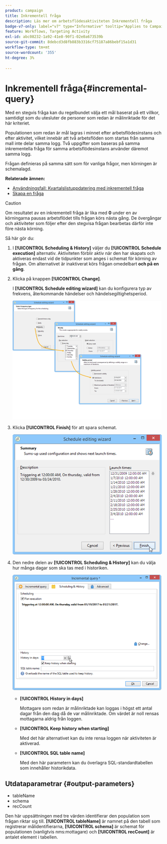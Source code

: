 ```yaml
---
product: campaign
title: Inkrementell fråga
description: Läs mer om arbetsflödesaktiviteten Inkrementell fråga
badge-v7-only: label="v7" type="Informative" tooltip="Applies to Campaign Classic v7 only"
feature: Workflows, Targeting Activity
exl-id: abc08232-1a92-41e8-90f1-02e0a673539b
source-git-commit: 8debcd3d8fb883b3316cf75187a86bebf15a1d31
workflow-type: tm+mt
source-wordcount: '355'
ht-degree: 3%

---
```


# Inkrementell fråga{#incremental-query}



Med en stegvis fråga kan du regelbundet välja ett mål baserat på ett villkor, samtidigt som du utesluter de personer som redan är målinriktade för det här kriteriet.

Populationen som redan är mål lagras i minnet efter arbetsflödesinstans och efter aktivitet, vilket innebär att två arbetsflöden som startas från samma mall inte delar samma logg. Två uppgifter som baseras på samma inkrementella fråga för samma arbetsflödesinstans använder däremot samma logg.

Frågan definieras på samma sätt som för vanliga frågor, men körningen är schemalagd.

**Relaterade ämnen:**

* [Användningsfall: Kvartalslistuppdatering med inkrementell fråga](quarterly-list-update.md)
* [Skapa en fråga](query.md#creating-a-query)

>[!CAUTION]
>
>Om resultatet av en inkrementell fråga är lika med **0** under en av körningarna pausas arbetsflödet tills frågan körs nästa gång. De övergångar och aktiviteter som följer efter den stegvisa frågan bearbetas därför inte före nästa körning.

Så här gör du:

1. I **[!UICONTROL Scheduling & History]** väljer du **[!UICONTROL Schedule execution]** alternativ. Aktiviteten förblir aktiv när den har skapats och aktiveras endast vid de tidpunkter som anges i schemat för körning av frågan. Om alternativet är inaktiverat körs frågan omedelbart **och på en gång**.
1. Klicka på knappen **[!UICONTROL Change]**.

   I **[!UICONTROL Schedule editing wizard]** kan du konfigurera typ av frekvens, återkommande händelser och händelsegiltighetsperiod.

   ![](assets/s_user_segmentation_wizard_11.png)

1. Klicka **[!UICONTROL Finish]** för att spara schemat.

   ![](assets/s_user_segmentation_wizard_valid.png)

1. Den nedre delen av **[!UICONTROL Scheduling & History]** kan du välja hur många dagar som ska tas med i historiken.

   ![](assets/edit_request_inc.png)

   * **[!UICONTROL History in days]**

      Mottagare som redan är målinriktade kan loggas i högst ett antal dagar från den dag då de var målinriktade. Om värdet är noll rensas mottagarna aldrig från loggen.

   * **[!UICONTROL Keep history when starting]**

      Med det här alternativet kan du inte rensa loggen när aktiviteten är aktiverad.

   * **[!UICONTROL SQL table name]**

      Med den här parametern kan du överlagra SQL-standardtabellen som innehåller historikdata.

## Utdataparametrar {#output-parameters}

* tableName
* schema
* recCount

Den här uppsättningen med tre värden identifierar den population som frågan riktar sig till. **[!UICONTROL tableName]** är namnet på den tabell som registrerar målidentifierarna, **[!UICONTROL schema]** är schemat för populationen (vanligtvis nms:mottagare) och **[!UICONTROL recCount]** är antalet element i tabellen.
